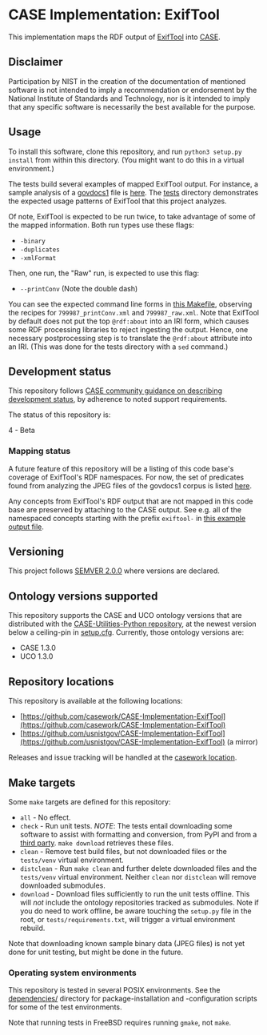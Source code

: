 # CASE Implementation: ExifTool

This implementation maps the RDF output of [ExifTool](https://exiftool.org/) into [CASE](https://caseontology.org/).


## Disclaimer

Participation by NIST in the creation of the documentation of mentioned software is not intended to imply a recommendation or endorsement by the National Institute of Standards and Technology, nor is it intended to imply that any specific software is necessarily the best available for the purpose.


## Usage

To install this software, clone this repository, and run `python3 setup.py install` from within this directory.  (You might want to do this in a virtual environment.)

The tests build several examples of mapped ExifTool output.  For instance, a sample analysis of a [govdocs1](https://digitalcorpora.org/corpora/files) file is [here](tests/govdocs1/files/799/987/analysis.json).  The [tests](tests/) directory demonstrates the expected usage patterns of ExifTool that this project analyzes.

Of note, ExifTool is expected to be run twice, to take advantage of some of the mapped information.  Both run types use these flags:

* `-binary`
* `-duplicates`
* `-xmlFormat`

Then, one run, the "Raw" run, is expected to use this flag:

* `--printConv` (Note the double dash)

You can see the expected command line forms in [this Makefile](tests/govdocs1/files/799/987/Makefile), observing the recipes for `799987_printConv.xml` and `799987_raw.xml`.  Note that ExifTool by default does not put the top `@rdf:about` into an IRI form, which causes some RDF processing libraries to reject ingesting the output.  Hence, one necessary postprocessing step is to translate the `@rdf:about` attribute into an IRI.  (This was done for the tests directory with a `sed` command.)


## Development status

This repository follows [CASE community guidance on describing development status](https://caseontology.org/resources/github_policies.html#development-statuses), by adherence to noted support requirements.

The status of this repository is:

4 - Beta


### Mapping status

A future feature of this repository will be a listing of this code base's coverage of ExifTool's RDF namespaces.  For now, the set of predicates found from analyzing the JPEG files of the govdocs1 corpus is listed [here](tests/govdocs1/predicates_discovered.txt).

Any concepts from ExifTool's RDF output that are not mapped in this code base are preserved by attaching to the CASE output.  See e.g. all of the namespaced concepts starting with the prefix `exiftool-` in [this example output file](tests/govdocs1/files/799/987/analysis.json).


## Versioning

This project follows [SEMVER 2.0.0](https://semver.org/) where versions are declared.


## Ontology versions supported

This repository supports the CASE and UCO ontology versions that are distributed with the [CASE-Utilities-Python repository](https://github.com/casework/CASE-Utilities-Python), at the newest version below a ceiling-pin in [setup.cfg](setup.cfg).  Currently, those ontology versions are:

* CASE 1.3.0
* UCO 1.3.0


## Repository locations

This repository is available at the following locations:
* [https://github.com/casework/CASE-Implementation-ExifTool](https://github.com/casework/CASE-Implementation-ExifTool)
* [https://github.com/usnistgov/CASE-Implementation-ExifTool](https://github.com/usnistgov/CASE-Implementation-ExifTool) (a mirror)

Releases and issue tracking will be handled at the [casework location](https://github.com/casework/CASE-Implementation-ExifTool).


## Make targets

Some `make` targets are defined for this repository:
* `all` - No effect.
* `check` - Run unit tests.  *NOTE*: The tests entail downloading some software to assist with formatting and conversion, from PyPI and from a [third party](https://github.com/edmcouncil/rdf-toolkit).  `make download` retrieves these files.
* `clean` - Remove test build files, but not downloaded files or the `tests/venv` virtual environment.
* `distclean` - Run `make clean` and further delete downloaded files and the `tests/venv` virtual environment.  Neither `clean` nor `distclean` will remove downloaded submodules.
* `download` - Download files sufficiently to run the unit tests offline.  This will *not* include the ontology repositories tracked as submodules.  Note if you do need to work offline, be aware touching the `setup.py` file in the root, or `tests/requirements.txt`, will trigger a virtual environment rebuild.

Note that downloading known sample binary data (JPEG files) is not yet done for unit testing, but might be done in the future.


### Operating system environments

This repository is tested in several POSIX environments.  See the [dependencies/](dependencies/) directory for package-installation and -configuration scripts for some of the test environments.

Note that running tests in FreeBSD requires running `gmake`, not `make`.
